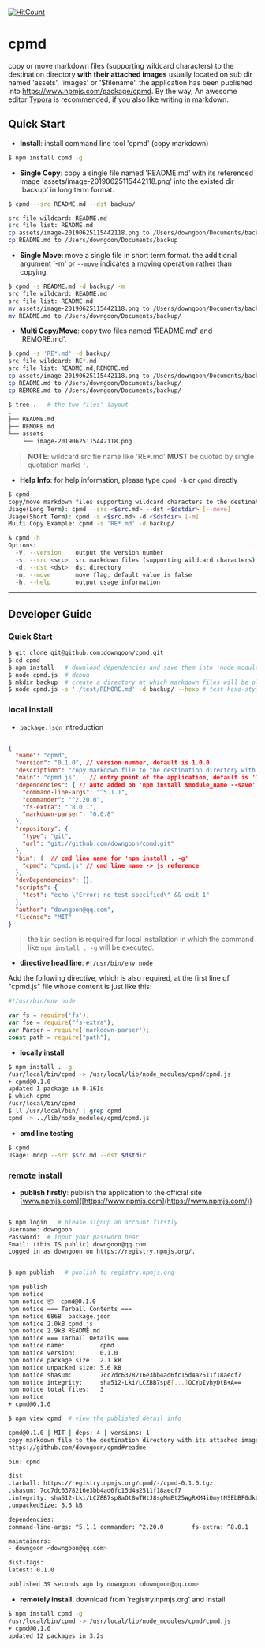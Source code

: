 [![HitCount](http://hits.dwyl.io/downgoon/cpmd.svg)](http://hits.dwyl.io/downgoon/cpmd)

# cpmd



copy or move markdown files (supporting wildcard characters) to the destination directory **with their attached images** usually located on sub dir named 'assets', 'images' or '$filename'. the application has been published into https://www.npmjs.com/package/cpmd. By the way, An awesome editor [Typora](https://typora.io/) is recommended, if you also like writing in markdown.



## Quick Start



- **Install**: install command line tool 'cpmd' (copy markdown)

``` bash
$ npm install cpmd -g
```



- **Single Copy**: copy a single file named 'README.md' with its referenced image 'assets/image-20190625115442118.png' into the existed dir 'backup' in long term format.

``` bash
$ cpmd --src README.md --dst backup/

src file wildcard: README.md
src file list: README.md
cp assets/image-20190625115442118.png to /Users/downgoon/Documents/backup
cp README.md to /Users/downgoon/Documents/backup
```



- **Single Move**: move a single file in short term format. the additional argument '-m' or `--move` indicates a moving operation rather than copying.

``` bash
$ cpmd -s README.md -d backup/ -m
src file wildcard: README.md
src file list: README.md
mv assets/image-20190625115442118.png to /Users/downgoon/Documents/backup/
mv README.md to /Users/downgoon/Documents/backup/
```



- **Multi Copy/Move**: copy two files named 'README.md' and 'REMORE.md'.

``` bash
$ cpmd -s 'RE*.md' -d backup/  
src file wildcard: RE*.md
src file list: README.md,REMORE.md
cp assets/image-20190625115442118.png to /Users/downgoon/Documents/backup/
cp README.md to /Users/downgoon/Documents/backup/
cp REMORE.md to /Users/downgoon/Documents/backup/

$ tree .   # the two files' layout
.
├── README.md
├── REMORE.md
└── assets
    └── image-20190625115442118.png
```



> **NOTE**: wildcard src fie name like 'RE*.md' **MUST** be quoted by single quotation marks ``'``.



- **Help Info**: for help information, please type ``cpmd -h`` or ``cpmd`` directly



``` bash
$ cpmd
copy/move markdown files supporting wildcard characters to the destination directory **with its/their attached images** on local file paths
Usage(Long Term): cpmd --src <$src.md> --dst <$dstdir> [--move]
Usage(Short Term): cpmd -s <$src.md> -d <$dstdir> [-m]
Multi Copy Example: cpmd -s 'RE*.md' -d backup/

$ cpmd -h
Options:
  -V, --version    output the version number
  -s, --src <src>  src markdown files (supporting wildcard characters)
  -d, --dst <dst>  dst directory
  -m, --move       move flag, default value is false
  -h, --help       output usage information
```



----





## Developer Guide

### Quick Start

``` bash
$ git clone git@github.com:downgoon/cpmd.git
$ cd cpmd
$ npm install   # download dependencies and save them into 'node_modules'
$ node cpmd.js  # debug
$ mkdir backup  # create a directory at which markdown files will be placed
$ node cpmd.js -s './test/REMORE.md' -d backup/ --hexo # test hexo-style copy
```


### local install

- ``package.json`` introduction

``` json

{
  "name": "cpmd",
  "version": "0.1.0", // version number, default is 1.0.0
  "description": "copy markdown file to the destination directory with its attached images on local file paths",
  "main": "cpmd.js",   // entry point of the application, default is 'Index.js'
  "dependencies": { // auto added on 'npm install $module_name --save' executed
    "command-line-args": "^5.1.1",
    "commander": "^2.20.0",
    "fs-extra": "^8.0.1",
    "markdown-parser": "0.0.8"
  },
  "repository": {
    "type": "git",
    "url": "git://github.com/downgoon/cpmd.git"
  },
  "bin": {  // cmd line name for 'npm install . -g'
    "cpmd": "cpmd.js" // cmd line name -> js reference
  },
  "devDependencies": {},
  "scripts": {
    "test": "echo \"Error: no test specified\" && exit 1"
  },
  "author": "downgoon@qq.com",
  "license": "MIT"
}

```



> the ``bin`` section is required for local installation in which the command like ``npm install . -g`` will be executed.



- **directive head line**: ``#!/usr/bin/env node``

 Add the following directive, which is also required, at the first line of "cpmd.js" file whose content is just like this:

``` javascript
#!/usr/bin/env node

var fs = require('fs');
var fse = require("fs-extra");
var Parser = require('markdown-parser');
const path = require("path");

```

- **locally install**

``` bash
$ npm install . -g
/usr/local/bin/cpmd -> /usr/local/lib/node_modules/cpmd/cpmd.js
+ cpmd@0.1.0
updated 1 package in 0.161s
$ which cpmd
/usr/local/bin/cpmd
$ ll /usr/local/bin/ | grep cpmd
cpmd -> ../lib/node_modules/cpmd/cpmd.js
```



- **cmd line testing**

``` bash
$ cpmd
Usage: mdcp --src $src.md --dst $dstdir
```



### remote install



- **publish firstly**:  publish the application to the official site [www.npmjs.com]([https://www.npmjs.com](https://www.npmjs.com/))

``` bash

$ npm login   # please signup an account firstly
Username: downgoon
Password:  # input your password hear
Email: (this IS public) downgoon@qq.com
Logged in as downgoon on https://registry.npmjs.org/.


$ npm publish   # publish to registry.npmjs.org

npm publish
npm notice
npm notice 📦  cpmd@0.1.0
npm notice === Tarball Contents ===
npm notice 686B  package.json
npm notice 2.0kB cpmd.js
npm notice 2.9kB README.md
npm notice === Tarball Details ===
npm notice name:          cpmd
npm notice version:       0.1.0
npm notice package size:  2.1 kB
npm notice unpacked size: 5.6 kB
npm notice shasum:        7cc7dc6378216e3bb4ad6fc15d4a2511f18aecf7
npm notice integrity:     sha512-Lki/LCZBB7sp8[...]OCYpIyhyDtB+A==
npm notice total files:   3
npm notice
+ cpmd@0.1.0

$ npm view cpmd  # view the published detail info

cpmd@0.1.0 | MIT | deps: 4 | versions: 1
copy markdown file to the destination directory with its attached images on local file paths
https://github.com/downgoon/cpmd#readme

bin: cpmd

dist
.tarball: https://registry.npmjs.org/cpmd/-/cpmd-0.1.0.tgz
.shasum: 7cc7dc6378216e3bb4ad6fc15d4a2511f18aecf7
.integrity: sha512-Lki/LCZBB7sp8aOt8wTHtJ8sgMmEt25WgRXM4iQmytNSEbBF0dkL9+aomsvgIrGuCXtkyR2GJOCYpIyhyDtB+A==
.unpackedSize: 5.6 kB

dependencies:
command-line-args: ^5.1.1 commander: ^2.20.0        fs-extra: ^8.0.1          markdown-parser: 0.0.8

maintainers:
- downgoon <downgoon@qq.com>

dist-tags:
latest: 0.1.0

published 39 seconds ago by downgoon <downgoon@qq.com>
```



- **remotely install**: download from 'registry.npmjs.org' and install

``` bash
$ npm install cpmd -g
/usr/local/bin/cpmd -> /usr/local/lib/node_modules/cpmd/cpmd.js
+ cpmd@0.1.0
updated 12 packages in 3.2s

```
